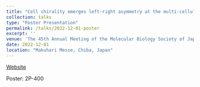 ```yaml
---
title: "Cell chirality emerges left-right asymmetry at the multi-cellular level: left-right asymmetric formation of lamellipodia and focal adhesions drive collective migration"
collection: talks
type: "Poster Presentation"
permalink: /talks/2022-12-01-poster
excerpt: ''
venue: 'The 45th Annual Meeting of the Molecular Biology Society of Japan'
date: 2022-12-01
location: "Makuhari Messe, Chiba, Japan"
---
```


[Website](https://www2.aeplan.co.jp/mbsj2022/en-index.html)

Poster: 2P-400
